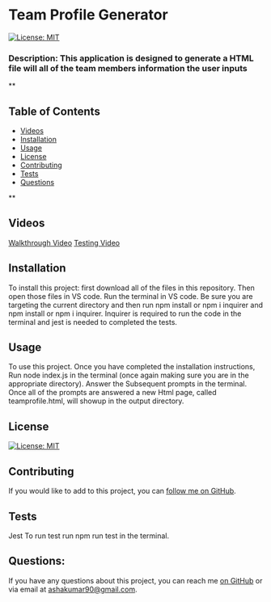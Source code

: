 
  
  # Team Profile Generator
  [![License: MIT](https://img.shields.io/badge/License-MIT-yellow.svg)](https://opensource.org/licenses/MIT)

  ### Description: This application is designed to generate a HTML file will all of the team members information the user inputs

  **

  ## Table of Contents

  * [Videos](#walthrough-video)
  * [Installation](#installation)
  * [Usage](#usage)
  * [License](#license) 
  * [Contributing](#contributing)
  * [Tests](#tests)
  * [Questions](#questions)

  **

  ## Videos

  [Walkthrough Video](https://youtu.be/8oXayZUPZKM)
  [Testing Video](https://youtu.be/Q4IrPTrQjyU)

  ## Installation 
  To install this project: first download all of the files in this repository. Then open those files in VS code. Run the terminal in VS code. Be sure you are targeting the current directory and then run npm install or npm i inquirer and npm install or npm i inquirer. Inquirer is required to run the code in the terminal and jest is needed to completed the tests.

  ## Usage
  To use this project. Once you have completed the installation instructions, Run node index.js in the terminal (once again making sure you are in the appropriate directory). Answer the Subsequent prompts in the terminal. Once all of the prompts are answered a new Html page, called teamprofile.html, will showup in the output directory. 

  ## License 
  [![License: MIT](https://img.shields.io/badge/License-MIT-yellow.svg)](https://opensource.org/licenses/MIT)

  ## Contributing
  If you would like to add to this project, you can [follow me on GitHub](https://github.com/ashak90).  

  ## Tests
  Jest
  To run test run npm run test in the terminal.

  ## Questions:
  If you have any questions about this project, you can reach me [on GitHub](https://github.com/ashak90) or via email at ashakumar90@gmail.com.


